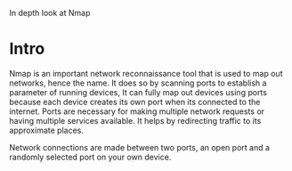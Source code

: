 In depth look at Nmap

# Intro
Nmap is an important network reconnaissance tool that is used to map out networks, hence the name. It does so by scanning ports to establish a parameter of running devices, It can fully map out devices using ports because each device creates its own port when its connected to the internet. Ports are necessary for making multiple network requests or having multiple services available. It helps by redirecting traffic to its approximate places.

Network connections are made between two ports, an open port and a randomly selected port on your own device. 